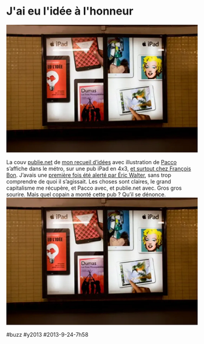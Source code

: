 # J'ai eu l'idée à l'honneur

![](_i/metro.webp)

La couv [publie.net](http://publiepapier.fr/contemporain-textes/article/crouzet-thierry-j-ai-eu-l-idee) de [mon recueil d’idées](../../page/id) avec illustration de [Pacco](http://pacco.fr/) s’affiche dans le métro, sur une pub iPad en 4x3, [et surtout chez François Bon](http://www.tierslivre.net/spip/spip.php?article3668). J’avais une [première fois été alerté par Éric Walter](https://twitter.com/EricWaltR/status/380415440566358016), sans trop comprendre de quoi il s’agissait. Les choses sont claires, le grand capitalisme me récupère, et Pacco avec, et publie.net avec. Gros gros sourire. Mais quel copain a monté cette pub ? Qu’il se dénonce.
[![metro ipad](_i/metro.webp)](http://www.tierslivre.net/spip/spip.php?article3668)

#buzz #y2013 #2013-9-24-7h58
